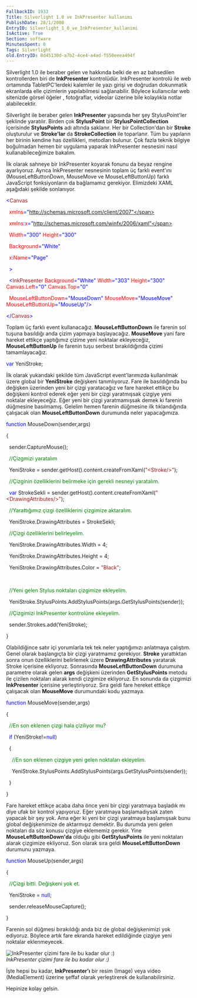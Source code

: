 ```yaml
---
FallbackID: 1933
Title: Silverlight 1.0 ve InkPresenter kullanımı
PublishDate: 28/1/2008
EntryID: Silverlight_1_0_ve_InkPresenter_kullanimi
IsActive: True
Section: software
MinutesSpent: 0
Tags: Silverlight
old.EntryID: 8d45130d-a7b2-4ce4-a4ad-f550eeea494f
---
```

Silverlight 1.0 ile beraber gelen ve hakkında belki de en az bahsedilen
kontrollerden biri de **InkPresenter** kontrolüdür. InkPresenter
kontrolü ile web ortamında TabletPC'lerdeki kalemler ile yazı girişi ve
doğrudan dokunmatik ekranlarda elle çizimlerin yapılabilmesi
sağlanabilir. Böylece kullanıcılar web sitenizde görsel öğeler ,
fotoğraflar, videolar üzerine bile kolaylıkla notlar alabilecektir.

Silverlight ile beraber gelen **InkPresenter** yapısında her şey
StylusPoint'ler şeklinde yaratılır. Birden çok **StylusPoint** bir
**StylusPointCollection** içerisinde **StylusPoints** adı altında
saklanır. Her bir Collection'dan bir **Stroke** oluşturulur ve
**Stroke'lar** da **StrokeCollection** ile toparlanır. Tüm bu yapıların
her birinin kendine has özellikleri, metodları bulunur. Çok fazla teknik
bilgiye boğulmadan hemen bir uygulama yaparak InkPresenter nesnesini
nasıl kullanabileceğimize bakalım.

İlk olarak sahneye bir InkPresenter koyarak fonunu da beyaz rengine
ayarlıyoruz. Ayrıca InkPresenter nesnesinin toplam üç farklı event'ını
(MouseLeftButtonDown, MouseMove ve MouseLeftButtonUp) farklı JavaScript
fonksiyonların da bağlamamız gerekiyor. Elimizdeki XAML aşağıdaki
şekilde sonlanıyor.

<span style="color: blue;">\<</span><span
style="color: #a31515;">Canvas</span>

<span style="color: red;">  xmlns</span><span
style="color: blue;">="http://schemas.microsoft.com/client/2007"</span>

<span style="color: red;">  xmlns</span><span
style="color: blue;">:</span><span style="color: red;">x</span><span
style="color: blue;">="http://schemas.microsoft.com/winfx/2006/xaml"</span>

<span style="color: red;">  Width</span><span
style="color: blue;">="300"</span><span style="color: red;">
Height</span><span style="color: blue;">="300"</span>

<span style="color: red;">  Background</span><span
style="color: blue;">="White"</span>

<span style="color: red;">  x</span><span
style="color: blue;">:</span><span style="color: red;">Name</span><span
style="color: blue;">="Page"</span>

<span style="color: blue;">  \></span>

<span style="color: #a31515;">  </span><span
style="color: blue;">\<</span><span
style="color: #a31515;">InkPresenter</span><span style="color: red;">
Background</span><span style="color: blue;">="White"</span> <span
style="color: red;"> Width</span><span
style="color: blue;">="303"</span><span style="color: red;">
Height</span><span style="color: blue;">="300"</span><span
style="color: red;"> Canvas.Left</span><span
style="color: blue;">="0"</span><span style="color: red;">
Canvas.Top</span><span style="color: blue;">="0"</span>

  <span style="color: red;"> MouseLeftButtonDown</span><span
style="color: blue;">="MouseDown"</span><span style="color: red;">
MouseMove</span><span style="color: blue;">="MouseMove"</span><span
style="color: red;"> MouseLeftButtonUp</span><span
style="color: blue;">="MouseUp"/\></span>

<span style="color: blue;">\</</span><span
style="color: #a31515;">Canvas</span><span
style="color: blue;">\></span>

Toplam üç farklı event kullanacağız. **MouseLeftButtonDown** ile farenin
sol tuşuna basıldığı anda çizim yapmaya başlayacağız. **MouseMove** yani
fare hareket ettikçe yaptığımız çizime yeni noktalar ekleyeceğiz,
**MouseLeftButtonUp** ile farenin tuşu serbest bırakıldığında çizimi
tamamlayacağız.

<span style="color: blue;">var</span> YeniStroke;

İlk olarak yukarıdaki şekilde tüm JavaScript event'larımızda kullanılmak
üzere global bir **YeniStroke** değişkeni tanımlıyoruz. Fare ile
basıldığında bu değişken üzerinden yeni bir çizgi yaratacağız ve fare
hareket ettikçe bu değişkeni kontrol ederek eğer yeni bir çizgi
yaratmışsak çizgiye yeni noktalar ekleyeceğiz. Eğer yeni bir çizgi
yaratmamışsak demek ki farenin düğmesine basılmamış. Gelelim hemen
farenin düğmesine ilk tıklandığında çalışacak olan
**MouseLeftButtonDown** durumunda neler yapacağımıza.

<span style="color: blue;">function</span> MouseDown(sender,args)

{

  sender.CaptureMouse();

  <span style="color: green;">//Çizgmizi yaratalım</span>

  YeniStroke = sender.getHost().content.createFromXaml(<span
style="color: #a31515;">"\<Stroke/\>"</span>);

  <span style="color: green;">//Çizginin özelliklerini belirmeke için
gerekli nesneyi yaratalım.</span>

  <span style="color: blue;">var</span> StrokeSekli =
sender.getHost().content.createFromXaml(<span
style="color: #a31515;">"\<DrawingAttributes/\>"</span>);

  <span style="color: green;">//Yarattığımız çizgi özelliklerini
çizgimize aktaralım.</span>

  YeniStroke.DrawingAttributes = StrokeSekli;

  <span style="color: green;">//Çizgi özelliklerini belirleyelim.</span>

  YeniStroke.DrawingAttributes.Width = 4;

  YeniStroke.DrawingAttributes.Height = 4;

  YeniStroke.DrawingAttributes.Color = <span
style="color: #a31515;">"Black"</span>;

 

  <span style="color: green;">//Yeni gelen Stylus noktaları çizgimize
ekleyelim.</span>

  YeniStroke.StylusPoints.AddStylusPoints(args.GetStylusPoints(sender));

  <span style="color: green;">//Çizgimizi InkPresenter kontrolüne
ekleyelim.</span>

  sender.Strokes.add(YeniStroke);

}

Olabildiğince satır içi yorumlarla tek tek neler yaptığımızı anlatmaya
çalıştım. Genel olarak başlangıçta bir çizgi yaratmamız gerekiyor.
**Stroke** yarattıktan sonra onun özelliklerini belirlemek üzere
**DrawingAttributes** yaratarak Stroke içerisine ekliyoruz. Sonrasında
**MouseLeftButtonDown** durumuna parametre olarak gelen **args**
değişkeni üzerinden **GetStylusPoints** metodu ile çizilen noktaları
alarak kendi çizgimize ekliyoruz. En sonunda da çizgimizi
**InkPresenter** içerisine yerleştiriyoruz. Sıra geldi fare hereket
ettikçe çalışacak olan **MouseMove** durumundaki kodu yazmaya.

<span style="color: blue;">function</span> MouseMove(sender,args)

{

  <span style="color: green;">//En son eklenen çizgi hala çiziliyor
mu?</span>

  <span style="color: blue;">if</span> (YeniStroke!=<span
style="color: blue;">null</span>)

  {

    <span style="color: green;">//En son eklenen çizgiye yeni gelen
noktaları ekleyelim.</span>

   
YeniStroke.StylusPoints.AddStylusPoints(args.GetStylusPoints(sender));

  }

}

Fare hareket ettikçe acaba daha önce yeni bir çizgi yaratmaya başladık
mı diye ufak bir kontrol yapıyoruz. Eğer yaratmaya başlamadıysak zaten
yapacak bir şey yok. Ama eğer ki yeni bir çizgi yaratmaya başlamışsak
bunu global değişkenimize de aktarmışız demektir. Bu durumda yeni gelen
noktaları da söz konusu çizgiye eklememiz gerekir. Yine
**MouseLeftButtonDown'da** olduğu gibi **GetStylusPoints** ile yeni
noktaları alarak çizgimize ekliyoruz. Son olarak sıra geldi
**MouseLeftButtonDown** durumunu yazmaya.

<span style="color: blue;">function</span> MouseUp(sender,args)

{

  <span style="color: green;">//Çizgi bitti. Değişkeni yok et.</span>

  YeniStroke = <span style="color: blue;">null</span>;

  sender.releaseMouseCapture();

}

Farenin sol düğmesi bırakıldığı anda biz de global değişkenimizi yok
ediyoruz. Böylece artık fare ekranda hareket edildiğinde çizgiye yeni
noktalar eklenmeyecek.

![InkPresenter çizimi fare ile bu kadar olur
:)](http://cdn.daron.yondem.com/assets/1933/27012008_1.png)\
*InkPresenter çizimi fare ile bu kadar olur :)*

İşte hepsi bu kadar, **InkPresenter'ı** bir resim (Image) veya video
(MediaElement) üzerine şeffaf olarak yerleştirerek de kullanabilirsiniz.

Hepinize kolay gelsin.


